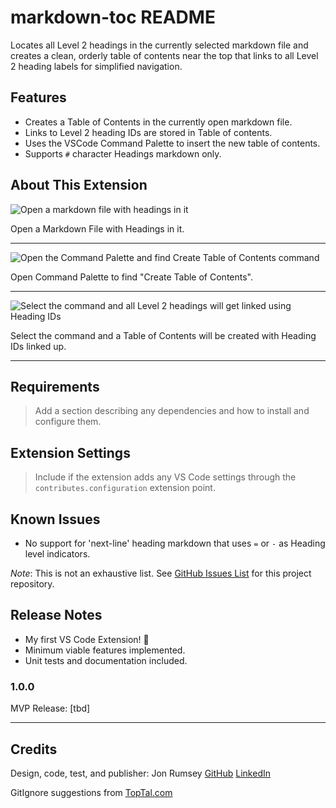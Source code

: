 # markdown-toc README

Locates all Level 2 headings in the currently selected markdown file and creates a clean, orderly table of contents near the top that links to all Level 2 heading labels for simplified navigation.

## Features

- Creates a Table of Contents in the currently open markdown file.
- Links to Level 2 heading IDs are stored in Table of contents.
- Uses the VSCode Command Palette to insert the new table of contents.
- Supports `#` character Headings markdown only.

## About This Extension

![Open a markdown file with headings in it]()

Open a Markdown File with Headings in it.

---

![Open the Command Palette and find Create Table of Contents command]()

Open Command Palette to find "Create Table of Contents".

---

![Select the command and all Level 2 headings will get linked using Heading IDs]()

Select the command and a Table of Contents will be created with Heading IDs linked up.

---

## Requirements

> Add a section describing any dependencies and how to install and configure them.

## Extension Settings

> Include if the extension adds any VS Code settings through the `contributes.configuration` extension point.

## Known Issues

- No support for 'next-line' heading markdown that uses `=` or `-` as Heading level indicators.

_Note_: This is not an exhaustive list. See [GitHub Issues List](https://github.com/nojronatron/markdown-toc/issues) for this project repository.

## Release Notes

- My first VS Code Extension! :tada:
- Minimum viable features implemented.
- Unit tests and documentation included.

### 1.0.0

MVP Release: [tbd]

---

## Credits

Design, code, test, and publisher: Jon Rumsey [GitHub](https://github.com/nojronatron) [LinkedIn](https://www.linkedin.com/in/jonathan-rumsey-wa)

GitIgnore suggestions from [TopTal.com](https://www.toptal.com/developers/gitignore/api/visualstudiocode)
